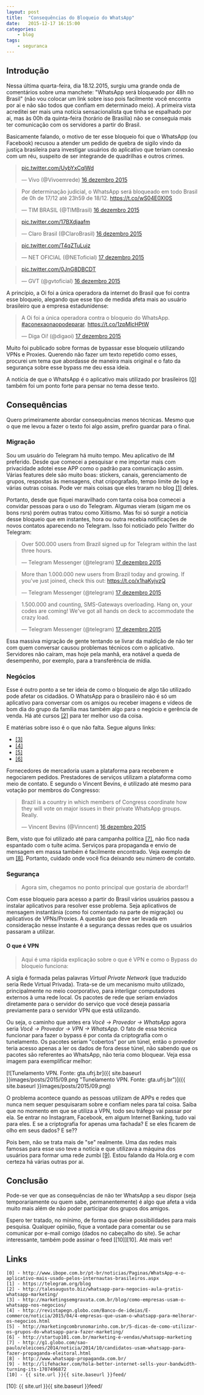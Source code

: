 ```yaml
---
layout: post
title:  "Consequências do Bloqueio do WhatsApp"
date:   2015-12-17 16:15:00
categories:
    - blog
tags:
    - seguranca
---
```


## Introdução

Nessa última quarta-feira, dia 18.12.2015, surgiu uma grande onda de comentários sobre uma manchete: "WhatsApp será bloqueado por 48h no Brasil" (não vou colocar um link sobre isso pois facilmente você encontra por ai e não são todos que confiam em determinado meio). A primeira vista acreditei ser mais uma notícia sensacionalista que tinha se espalhado por ai, mas às 00h da quinta-feira (horário de Brasilía) não se conseguia mais ter comunicação com os servidores a partir do Brasil.

Basicamente falando, o motivo de ter esse bloqueio foi que o WhatsApp (ou Facebook) recusou a atender um pedido de quebra de sigilo vindo da justiça brasileira para investigar usuários do aplicativo que teriam conexão com um réu, suspeito de ser integrande de quadrilhas e outros crimes.

<blockquote class="twitter-tweet" lang="pt"><p lang="und" dir="ltr"><a href="https://t.co/UybYxCqlWd">pic.twitter.com/UybYxCqlWd</a></p>&mdash; Vivo (@Vivoemrede) <a href="https://twitter.com/Vivoemrede/status/677274928320806912">16 dezembro 2015</a></blockquote>
<script async src="//platform.twitter.com/widgets.js" charset="utf-8"></script>

<blockquote class="twitter-tweet" lang="pt"><p lang="pt" dir="ltr">Por determinação judicial, o WhatsApp será bloqueado em todo Brasil de 0h de 17/12 até 23h59 de 18/12. <a href="https://t.co/wS04E0Xl0S">https://t.co/wS04E0Xl0S</a></p>&mdash; TIM BRASIL (@TIMBrasil) <a href="https://twitter.com/TIMBrasil/status/677273056302276609">16 dezembro 2015</a></blockquote>

<blockquote class="twitter-tweet" lang="pt"><p lang="und" dir="ltr"><a href="https://t.co/17BXdjaafm">pic.twitter.com/17BXdjaafm</a></p>&mdash; Claro Brasil (@ClaroBrasil) <a href="https://twitter.com/ClaroBrasil/status/677251907044433920">16 dezembro 2015</a></blockquote>

<blockquote class="twitter-tweet" lang="pt"><p lang="und" dir="ltr"><a href="https://t.co/T4qZTuLujz">pic.twitter.com/T4qZTuLujz</a></p>&mdash; NET OFICIAL (@NEToficial) <a href="https://twitter.com/NEToficial/status/677307263015501824">17 dezembro 2015</a></blockquote>

<blockquote class="twitter-tweet" lang="pt"><p lang="und" dir="ltr"><a href="https://t.co/0JnG8DBCDT">pic.twitter.com/0JnG8DBCDT</a></p>&mdash; GVT (@gvtoficial) <a href="https://twitter.com/gvtoficial/status/677276801782165505">16 dezembro 2015</a></blockquote>

A princípio, a Oi foi a única operadora da internet do Brasil que foi contra esse bloqueio, alegando que esse tipo de medida afeta mais ao usuário brasileiro que a empresa estadunidense:

<blockquote class="twitter-tweet" lang="pt"><p lang="pt" dir="ltr">A Oi foi a única operadora contra o bloqueio do WhatsApp. <a href="https://twitter.com/hashtag/aconexaonaopodeparar?src=hash">#aconexaonaopodeparar</a>. <a href="https://t.co/1zpMlcHPtW">https://t.co/1zpMlcHPtW</a></p>&mdash; Diga Oi! (@digaoi) <a href="https://twitter.com/digaoi/status/677544158337331200">17 dezembro 2015</a></blockquote>

Muito foi publicado sobre formas de bypassar esse bloqueio utilizando VPNs e Proxies. Querendo não fazer um texto repetido como esses, procurei um tema que abordasse de maneira mais original e o fato da segurança sobre esse bypass me deu essa ideia.

A notícia de que o WhatsApp é o aplicativo mais utilizado por brasileiros [\[0\]][0] também foi um ponto forte para pensar no tema desse texto.

## Consequências

Quero primeiramente abordar consequências menos técnicas. Mesmo que o que me levou a fazer o texto foi algo assim, prefiro guardar para o final.

### Migração

Sou um usuário do Telegram há muito tempo. Meu aplicativo de IM preferido. Desde que comecei a pesquisar e me importar mais com privacidade adotei esse APP como o padrão para comunicação assim. Várias features dele são muito boas: stickers, canais, gerenciamento de grupos, respostas às mensagens, chat cripografado, tempo limite de log e várias outras coisas. Pode ver mais coisas que eles traram no blog [\[1\]][1] deles.

Portanto, desde que fiquei maravilhado com tanta coisa boa comecei a convidar pessoas para o uso do Telegram. Algumas vieram (sigam me os bons rsrs) porém outras tratou como Xiitismo. Mas foi só surgir a notícia desse bloqueio que em instantes, hora ou outra recebia notificações de novos contatos aparecendo no Telegram. Isso foi noticiado pelo Twitter do Telegram:

<blockquote class="twitter-tweet" lang="pt"><p lang="en" dir="ltr">Over 500.000 users from Brazil signed up for Telegram within the last three hours.</p>&mdash; Telegram Messenger (@telegram) <a href="https://twitter.com/telegram/status/677278277657055232">17 dezembro 2015</a></blockquote>

<blockquote class="twitter-tweet" lang="pt"><p lang="en" dir="ltr">More than 1.000.000 new users from Brazil today and growing. If you&#39;ve just joined, check this out: <a href="https://t.co/x1haKyjvzQ">https://t.co/x1haKyjvzQ</a></p>&mdash; Telegram Messenger (@telegram) <a href="https://twitter.com/telegram/status/677295986281181188">17 dezembro 2015</a></blockquote>

<blockquote class="twitter-tweet" lang="pt"><p lang="en" dir="ltr">1.500.000 and counting, SMS-Gateways overloading. Hang on, your codes are coming! We&#39;ve got all hands on deck to accommodate the crazy load.</p>&mdash; Telegram Messenger (@telegram) <a href="https://twitter.com/telegram/status/677313217866125314">17 dezembro 2015</a></blockquote>

Essa massiva migração de gente tentando se livrar da maldição de não ter com quem conversar causou problemas técnicos com o aplicativo. Servidores não caíram, mas hoje pela manhã, era notável a queda de desempenho, por exemplo, para a transferência de mídia.

### Negócios

Esse é outro ponto a se ter ideia de como o bloqueio de algo tão utilizado pode afetar os cidadãos. O WhatsApp para o brasileiro não é só um aplicativo para conversar com os amigos ou receber imagens e vídeos de bom dia do grupo da família mas também algo para o negócio e gerência de venda. Há até cursos [\[2\]][2] para ter melhor uso da coisa.

E matérias sobre isso é o que não falta. Segue alguns links:

* [\[3\]][3]
* [\[4\]][4]
* [\[5\]][5]
* [\[6\]][6]

Fornecedores de mercadoria usam a plataforma para receberem e negociarem pedidos. Prestadores de serviços utilizam a plataforma como meio de contato. E segundo o Vincent Bevins, é utilizado até mesmo para votação por membros do Congresso:

<blockquote class="twitter-tweet" lang="pt"><p lang="en" dir="ltr">Brazil is a country in which members of Congress coordinate how they will vote on major issues in their private WhatsApp groups. Really.</p>&mdash; Vincent Bevins (@Vinncent) <a href="https://twitter.com/Vinncent/status/677229299204771842">16 dezembro 2015</a></blockquote>

Bem, visto que foi utilizado até para campanha política [\[7\]][7], não fico nada espantado com o tuíte acima. Serviços para propaganda e envio de mensagem em massa também é facilmente encontrado. Veja exemplo de um [\[8\]][8]. Portanto, cuidado onde você fica deixando seu número de contato.

### Segurança

> Agora sim, chegamos no ponto principal que gostaria de abordar!!

Com esse bloqueio para acesso a partir do Brasil vários usuários passou a instalar aplicativos para resolver esse problema. Seja aplicativos de mensagem instantânia (como foi comentado na parte de migração) ou aplicativos de VPNs/Proxies. A questão que deve ser levada em consideração nesse instante é a segurança dessas redes que os usuários passaram a utilizar.

#### O que é VPN

> Aqui é uma rápida explicação sobre o que é VPN e como o Bypass do bloqueio funciona:

A sigla é formada pelas palavras *Virtual Private Network* (que traduzido seria Rede Virtual Privada). Trata-se de um mecanismo muito utilizado, principalmente no meio coorporativo, para interligar computadores externos à uma rede local. Os pacotes de rede que seriam enviados diretamente para o servidor do serviço que você deseja passaria previamente para o servidor VPN que está utilizando.

Ou seja, o caminho que antes era *Você -> Provedor -> WhatsApp* agora seria *Você -> Provedor -> VPN -> WhatsApp*. O fato de essa técnica funcionar para fazer o bypass é por conta da criptografia com o tunelamento. Os pacotes seriam "cobertos" por um túnel, então o provedor teria acesso apenas a ler os dados de fora desse túnel, não sabendo que os pacotes são referentes ao WhatsApp, não teria como bloquear. Veja essa imagem para exemplificar melhor:

[![Tunelamento VPN. Fonte: gta.ufrj.br]({{ site.baseurl }}images/posts/2015/09.png "Tunelamento VPN. Fonte: gta.ufrj.br")]({{ site.baseurl }}images/posts/2015/09.png)

O problema acontece quando as pessoas utilizam de APPs e redes que nunca nem sequer pesquisaram sobre e confiam neles para tal coisa. Saiba que no momento em que se utiliza a VPN, todo seu tráfego vai passar por ela. Se entrar no Instagram, Facebook, em algum Internet Banking, tudo vai para eles. E se a criptografia for apenas uma fachada? E se eles ficarem de olho em seus dados? E se??

Pois bem, não se trata mais de "se" realmente. Uma das redes mais famosas para esse uso teve a notícia e que utilizava a máquina dos usuários para formar uma rede zumbi [\[9\]][9]. Estou falando da Hola.org e com certeza há várias outras por ai.

## Conclusão

Pode-se ver que as consequências de não ter WhatsApp a seu dispor (seja temporariamente ou quem sabe, permanentemente) é algo que afeta a vida muito mais além de não poder participar dos grupos dos amigos.

Espero ter tratado, no mínimo, de forma que deixe possibilidades para mais pesquisa. Qualquer opinião, fique a vontade para comentar ou se comunicar por e-mail comigo (dados no cabeçalho do site). Se achar interessante, também pode assinar o feed [\[10\]][10]. Até mais ver!

## Links

~~~
[0] - http://www.ibope.com.br/pt-br/noticias/Paginas/WhatsApp-e-o-aplicativo-mais-usado-pelos-internautas-brasileiros.aspx
[1] - https://telegram.org/blog
[2] - http://talesaugusto.biz/whatsapp-para-negocios-aula-gratis-whatsapp-marketing/
[3] - http://marketingsemgravata.com.br/blog/como-empresas-usam-o-whatsapp-nos-negocios/
[4] - http://revistapegn.globo.com/Banco-de-ideias/E-commerce/noticia/2015/04/4-empresas-que-usam-o-whatsapp-para-melhorar-os-negocios.html
[5] - http://marketingcombrunomarinho.com.br/5-dicas-de-como-utilizar-os-grupos-do-whatsapp-para-fazer-marketing/
[6] - http://startup101.com.br/marketing-e-vendas/whatsapp-marketing
[7] - http://g1.globo.com/sao-paulo/eleicoes/2014/noticia/2014/10/candidatos-usam-whatsapp-para-fazer-propaganda-eleitoral.html
[8] - http://www.whatsapp-propaganda.com.br/
[9] - http://lifehacker.com/hola-better-internet-sells-your-bandwidth-turning-its-1707496872
[10] - {{ site.url }}{{ site.baseurl }}feed/
~~~

[0]: http://www.ibope.com.br/pt-br/noticias/Paginas/WhatsApp-e-o-aplicativo-mais-usado-pelos-internautas-brasileiros.aspx
[1]: https://telegram.org/blog
[2]: http://talesaugusto.biz/whatsapp-para-negocios-aula-gratis-whatsapp-marketing/
[3]: http://marketingsemgravata.com.br/blog/como-empresas-usam-o-whatsapp-nos-negocios/
[4]: http://revistapegn.globo.com/Banco-de-ideias/E-commerce/noticia/2015/04/4-empresas-que-usam-o-whatsapp-para-melhorar-os-negocios.html
[5]: http://marketingcombrunomarinho.com.br/5-dicas-de-como-utilizar-os-grupos-do-whatsapp-para-fazer-marketing/
[6]: http://startup101.com.br/marketing-e-vendas/whatsapp-marketing
[7]: http://g1.globo.com/sao-paulo/eleicoes/2014/noticia/2014/10/candidatos-usam-whatsapp-para-fazer-propaganda-eleitoral.html
[8]: http://www.whatsapp-propaganda.com.br/
[9]: http://lifehacker.com/hola-better-internet-sells-your-bandwidth-turning-its-1707496872
[10]: {{ site.url }}{{ site.baseurl }}feed/